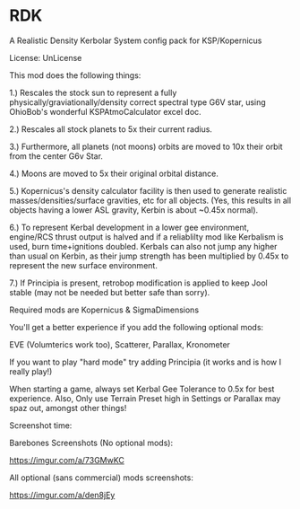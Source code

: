 # RDK
A Realistic Density Kerbolar System config pack for KSP/Kopernicus

License:  UnLicense

This mod does the following things:

1.) Rescales the stock sun to represent a fully physically/graviationally/density correct spectral type G6V star, using OhioBob's wonderful KSPAtmoCalculator excel doc.

2.)  Rescales all stock planets to 5x their current radius.

3.) Furthermore, all planets (not moons) orbits are moved to 10x their orbit from the center G6v Star.

4.) Moons are moved to 5x their original orbital distance.

5.) Kopernicus's density calculator facility is then used to generate realistic masses/densities/surface gravities, etc for all objects.  (Yes, this results in all objects having a lower ASL gravity, Kerbin is about ~0.45x normal).

6.) To represent Kerbal development in a lower gee environment, engine/RCS thrust output is halved and if a reliablilty mod like Kerbalism is used, burn time+ignitions doubled.  Kerbals can also not jump any higher than usual on Kerbin, as their jump strength has been multiplied by 0.45x to represent the new surface environment.

7.) If Principia is present, retrobop modification is applied to keep Jool stable (may not be needed but better safe than sorry).

Required mods are Kopernicus & SigmaDimensions

You'll get a better experience if you add the following optional mods:

EVE (Volumterics work too), Scatterer, Parallax, Kronometer

If you want to play "hard mode" try adding Principia (it works and is how I really play!)

When starting a game, always set Kerbal Gee Tolerance to 0.5x for best experience.  Also, Only use Terrain Preset high in Settings or Parallax may spaz out, amongst other things!

Screenshot time:

Barebones Screenshots (No optional mods):

https://imgur.com/a/73GMwKC

All optional (sans commercial) mods screenshots:

https://imgur.com/a/den8jEy
